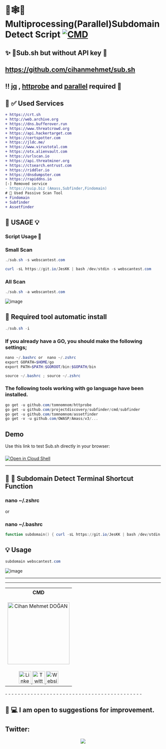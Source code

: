 # 🎯🕸📘 Multiprocessing(Parallel)Subdomain Detect Script [![CMD](https://cdn.rawgit.com/sindresorhus/awesome/d7305f38d29fed78fa85652e3a63e154dd8e8829/media/badge.svg)](https://github.com/sindresorhus/awesome)

## ✨ 🔺Sub.sh but without API key 🔻

## https://github.com/cihanmehmet/sub.sh

## ‼️ [jq](https://stedolan.github.io/jq/download/) , [httprobe](https://github.com/tomnomnom/httprobe) and [parallel](https://www.gnu.org/software/parallel/parallel_tutorial.html) required 📌

## 📘 ✅ Used Services 
```diff
+ https://crt.sh
+ http://web.archive.org
+ https://dns.bufferover.run
+ https://www.threatcrowd.org
+ https://api.hackertarget.com
+ https://certspotter.com
+ https://jldc.me/
+ https://www.virustotal.com
+ https://otx.alienvault.com
+ https://urlscan.io
+ https://api.threatminer.org
+ https://ctsearch.entrust.com
+ https://riddler.io
+ https://dnsdumpster.com
+ https://rapiddns.io
[-] Removed service
- https://suip.biz (Amass,Subfinder,Findomain)
# 🔨 Used Passive Scan Tool
+ Findomain
+ Subfinder
+ Assetfinder
```
## 💢 USAGE 💡
### Script Usage 🎯

### Small Scan
```powershell
./sub.sh -s webscantest.com
```
```powershell
curl -sL https://git.io/JesKK | bash /dev/stdin -s webscantest.com
```
### All Scan
```powershell
./sub.sh -a webscantest.com
```
![image](https://i.imgur.com/FuIh0wQ.png)

##  🔸 Required tool automatic install
```powershell
./sub.sh -i
```
### If you already have a GO, you should make the following settings;
```powershell
nano ~/.bashrc or  nano ~/.zshrc             
export GOPATH=$HOME/go
export PATH=$PATH:$GOROOT/bin:$GOPATH/bin
```
```powershell
source ~/.bashrc ; source ~/.zshrc
```
### The following tools working with go language have been installed.
```powershell
go get -u github.com/tomnomnom/httprobe
go get -u github.com/projectdiscovery/subfinder/cmd/subfinder
go get -u github.com/tomnomnom/assetfinder
go get -v -u github.com/OWASP/Amass/v3/...
```
## Demo
Use this link to test Sub.sh directly in your browser:
###
[![Open in Cloud Shell](https://gstatic.com/cloudssh/images/open-btn.png)](https://console.cloud.google.com/cloudshell/open?git_repo=https://github.com/cihanmehmet/sub.sh&tutorial=README.md)

- - - - - - - - - - - - - - - - - - - - - - - - - - - - - - - - - - - - - - - - - - - 
## 🔑 📜 Subdomain Detect Terminal Shortcut Function
### nano ~/.zshrc
or
### nano ~/.bashrc

```powershell
function subdomain() { curl -sL https://git.io/JesKK | bash /dev/stdin "$1" "$2" }
```
## 💡 Usage
```powershell
subdomain webscantest.com
```
![image](https://i.imgur.com/L2sufiT.png)

- - - - - - - - - - - - - - - - - - - - - - - - - - - - - - - - - - - - - - - - - - - 
- - - - - - - - - - - - - - - - - - - - - - - - - - - - - - - - - - - - - - - - - - - 

<table>
  <tr>
    <th><center>CMD</center></th>
  </tr>
  <tr>
    <td>
    <p align="center"><img src="https://avatars0.githubusercontent.com/u/7144304?s=400&u=4f09aca07d60b9dc0825aa5d25615cbe3840621d&v=4" alt="Cihan Mehmet DOĞAN" width="200px"/></p>
    </td>
  </tr>
  <tr>
    <td>
      <div align="center">
        <a href="https://www.linkedin.com/in/cihanmehmet/">
          <img src="https://cdnjs.cloudflare.com/ajax/libs/foundicons/3.0.0/svgs/fi-social-linkedin.svg" alt="Linkedin" width="40px"/>
        </a>
        <a href="https://twitter.com/cihanmehmets">
          <img src="https://cdnjs.cloudflare.com/ajax/libs/foundicons/3.0.0/svgs/fi-social-twitter.svg" alt="Twitter" width="40px"/>
        </a>
        <a href="https://canyoupwn.me/author/cmd/">
          <img src="https://cdnjs.cloudflare.com/ajax/libs/foundicons/3.0.0/svgs/fi-web.svg" alt="Website" width="40px"/>
        </a>
      </div>
    </td>
  </tr>
</table>
- - - - - - - - - - - - - - - - - - - - - - - - - - - - - - - - - - - - - - - - - - - 

## :triangular_flag_on_post: 💻 I am open to suggestions for improvement.

## Twitter:
<p align="center"><a href="https://twitter.com/cihanmehmets" target="_blank"><img src="https://img.shields.io/twitter/follow/cihanmehmets.svg?logo=twitter"></a></p>
